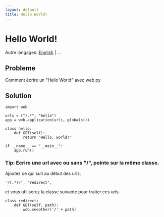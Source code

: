 ```yaml
---
layout: default
title: Hello World!
---
```


# Hello World!

Autre langages: [English](/../helloworld) | ...

## Probleme

Comment écrire un "Hello World" avec web.py

## Solution

    import web

    urls = ("/.*", "hello")
    app = web.application(urls, globals())

    class hello:
        def GET(self):
            return 'Hello, world!'

    if __name__ == "__main__":
        app.run()

### Tip: Ecrire une url avec ou sans "/", pointe sur la même classe.

Ajoutez ce qui suit au début des urls.

    '/(.*)/', 'redirect',

et vous utiliserez la classe suivante pour traiter ces urls.

    class redirect:
        def GET(self, path):
            web.seeother('/' + path)
